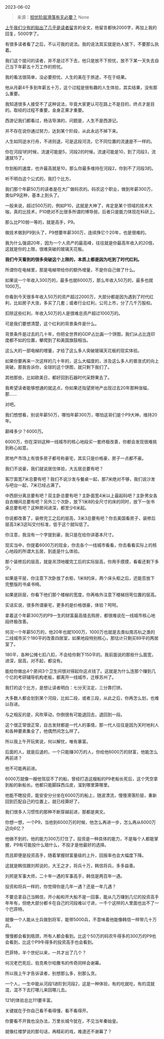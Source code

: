 2023-06-02

> 来源：[担忧阶层滑落有无必要？](http://mp.weixin.qq.com/s?__biz=MzU3NDc5Nzc0NQ==&amp;mid=2247524217&amp;idx=1&amp;sn=301d6fca70c7bbfe281fb18892122ec2&amp;chksm=fd2e3da7ca59b4b18264bdcf7292cdec1aad85f4250fdb8e901d8be8d4c90a53b06f1ba23754&amp;scene=127#wechat_redirect)
> None

[上午我们少有的贴出了几乎是读者留](http://mp.weixin.qq.com/s?__biz=MzU0MjYwNDU2Mw==&mid=2247511248&idx=1&sn=d986548eadfd14c20f7dcc9607a5bf40&chksm=fb1ac0accc6d49ba0591496f1de600fab724a58358fe231f1e330e274ea52963e819c30e6a05&scene=21#wechat_redirect)言的全文，他留言都快2000字，再加上我的回复，5000字了。  

有很多读者看了之后，不认可我的说法。我的说法其实就是劝人放下，不要那么执着。

我们这个提问的读者，并不是过不下去，他只是放不下担忧，放不下某一天失去自己当下年薪五十万工作的担忧。  

我的看法很简单，没必要担忧，人生的美在于旅途，不在于结果。  

他从月薪4千多到年薪五十万，这个过程是很有趣的人生体验，其实结果，没有那么重要。  

我知道很多人接受不了这种说法，毕竟大家更认可在路上不是目的，终点才是目的。取经的过程不重要，金身正果才重要。

西游记我们都看过，杨洁导演的，问题是，人生不是西游记。  

并不存在说你通过努力，达到某个阶段，从此永远不掉下来。  

人生如同逆水行舟，不进则退，可是这段河流，它不同位置的流速是不一样的。  

你在河段1的时候，流速可能是5，河段2的时候，流速可能是10，到了河段3，流速就15了。  

你划船的速度，也许最高就是10，那么你最多维持在河段2，你到不了河段3的。

听不明白这个公式的，我打个比方。  

我们那个年薪50万的读者是在大厂做码农的。码农这个职业，做到年薪300万，类似P9这种，基本上到头了。  

一般来说，超过500万的，例如P10，这就是大神了，肯定是某个领域的技术大咖，真的比技术，P10绝对不比很多所谓的博导弱，后者只是能力体现在科研上。

那么比P10弱一等的，就是高手，P9。  

做技术做到P9到头了，P9想要年薪300万，连续挣它个20年，也是很难的。  

我为什么强调20年，因为一个人资产的最高峰，往往就是你最高年收入的20倍，这就是你的上限，很难突破的玻璃天花板。

 **我们今天看到的很多突破这个上限的，本质上都是因为吃到了时代红利。**

所谓你在电梯里，那是电梯带给你的额外增量，不是你自己做了什么。

如果说一个年收入300万的，最多也就6000万，那么年收入50万的，最多也就1000万。

你看到今天很多年收入50万的资产超过2000万，大部分都是因为遇到了时代红利，比如房子大涨，多买了几套；或者行业红利，公司上市，分了几千万股权。

扣除这些红利，年收入50万的人是很难总资产超过1000万的。

可是我们要想清楚，这个红利的背景条件是什么。

背景条件是过去的几十年，你把全世界的GDP占比画一个饼图，我们从占比连印度都不如的位置，攀爬到了和美国旗鼓相当。

这么大的一部电梯的增量，才给了这么多人突破玻璃天花板的现实体验。

如果你要再来一次这样的几十年的，这么大幅度的，涉及这么多人的普涨式的向上突破，那我告诉你，全球的这个饼图，就只剩下我们了。

其他那些，比如欧美日，都好回到石器时代采野果去了。

我希望读者能够想通的就这点，你如果还指望房地产出现过去20年那种涨幅，那......  

对吧。

我们想想看，别说年薪50万，哪怕年薪300万，哪怕这哥们是个P9大神，维持20年。

巅峰多少？6000万。

6000万，你在深圳这种一线城市的核心地段买一套终极改善，你都会发现很难挑到称心如意。

房地产市场上有很多房子都号称豪宅，其实只是价格豪，房子一点都不豪。  

我们不说豪，我们就说居住体验，大五居总要有吧？  

客厅面宽7米总要有吧？我们不说沙发与餐桌一起，那7米绝对不够，我们说沙发与吧台一起，7米已经占满了。  

中西厨分离总要有吧？双主卧总要有吧？主卧面宽4米以上最起码吧？主卧男女各自衣帽间总要有吧？另外三个次卧，放下1米8的全尺寸的床的同时，放下一张书桌总要有吧？这种房间进深，都至少6米起。

你说都改善了，装修完工之后的层高，3米3总要有吧？你去美国看房子，装修后层高3米3这叫交付标准，低于这个就叫低了。  

你注意，我没有一个字提到豪，我只是在给你讲基本尺寸。

现实当中，你提着6000万的现金，你去各个一线城市看看，你去看看实际上的核心地段的所谓大五居，到底是什么体验。

那个装修后的层高，就是吊顶地暖完工后的实际层高，你用手摸摸，看看还剩下多少。

如果是平层，你注意下次卧放了衣柜，1米8的床，两个床头柜之后，还能否放下完整版的书桌书椅。

如果是跃层，你看下他们那个楼梯的宽度，你再格外注意下楼梯拐弯位置的层高。

实话实说，很多所谓豪宅，更多的是价格很豪，体验？呵呵。

拿着这个年薪300万的P9一生的财富最高值去购房，都很难说在一线城市核心地段终极改善。

何况一个年薪50万的，他20年也就1000万，1000万也就是去类似南苏杭之类的二线城市买个180平的改善四居室，如果地段特别核心，那估计只剩买89平的两居室了。

180平，各种公摊七扣八扣，不会给你剩下150平的。我前面说的那些什么面宽，进深，层高，对不起，都没有。

能给你做出4个房间3个卫生间很对得起你这点钱了。这就是为什么连那个赚到几个亿的考研辅导机构老板，都离开一线城市，迁移苏州了。  

我打的这个比方，是想让读者明白：七分天注定，三分靠打拼。

大多数人都会划到某个河段，比如二段，或者三段，从此之后，你再怎么划，也难以存进。  

与之相反的是，风吹草动，你倒很有可能退回去，退回到一段。  

这个很正常很正常，自古发财都是一代人的事情，那一代人往往是因为天时地利人和各种要素集全了，他偶然间怎么样了。  

所以我上午开玩笑说，何以解忧，唯有暴富。

后面的人，就是后退的，一个只能赚30万的人，你给他6000万的财富，他能怎么再前进？  

他不可能再前进。

6000万就像一艘他驾驭不了的船，曾经打造这艘船的P9老船长死后，这个凭空拿到船的新船长。他都只能脚踩西瓜皮，溜到哪里算哪里。

他能不瞎投资，能安安分分坐在6000万的船上，随波漂流，慢慢滑落阶层，重新回到匹配自己的位置上，就已经算好了。  

我们很多人习惯性的那种不断穿越前进，那都是爽文。  

你想一想，一个P9，当他到6000万的时候，他怎么再进一步，怎么再从6000万迈向6亿？  

他做不到的，他的能力300万打住了，投资是一种具体的能力，不是每个人都能掌握，P9有可能投什么赔什么，不投才是他最好的选择。

而且即便是投资高手，随着掌握财富量级的上升，回报率也会大幅度下降。  

这就是韩信跟刘邦说的，大王之才，将兵十万，韩信将兵，多多益善。  

刘邦是军事大师，二十年一遇的军事高手，韩信是两百年一遇。  

投资和将兵一样的，你觉得你是几年一遇？还是一年几遇？  

不要总拿自己当韩信，开小船和开大船不是一回事，能从几万赚到几亿的投资高手年年有，但绝大部分都卡在自己的河段难以寸进，一千个这样的人里面也出不了一个巴菲特。

就像一个人能从士兵做到将军，能带5000兵，不意味着他能像韩信一样带几十万兵。  

慢慢都会看到瓶颈，所有人都会看到。比这个50万的码农牛得多的300万的P9也会看到，比这个P9牛得多的投资高手也会看到。  

巴菲特，半个世纪以来，一共才出了几个？  

何况老巴死后，伯克希尔哈撒韦的传奇同样会谢幕。  

所以我上午才告诉读者，别想那么多，别那么贪。  

一个人，一生中能从河段1进阶到河段2，这是一种体验，有的吃就吃，有的混就混，混不下去打哪儿来回哪儿去。  

121的体验总比111要丰富。  

关键就在于你自己看不看得懂，看不看得开。  

你要看不开我也没办法，万里长城今犹在，不见当年秦始皇。

就像红楼梦说的那句话，再精彩的戏，难道还不谢幕了？

